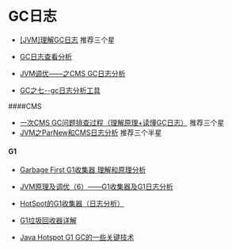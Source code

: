 GC日志
===
- [[JVM]理解GC日志](https://www.jianshu.com/p/fd1d4f21733a) 推荐三个星

- [GC日志查看分析](https://blog.csdn.net/TimHeath/article/details/53053106) 

- [JVM调优——之CMS GC日志分析](https://www.cnblogs.com/onmyway20xx/p/6590603.html)

- [GC之七--gc日志分析工具](https://www.cnblogs.com/duanxz/p/6092911.html)


####CMS

- [一次CMS GC问题排查过程（理解原理+读懂GC日志）](https://iamzhongyong.iteye.com/blog/1989829) 推荐三个星
- [JVM之ParNew和CMS日志分析](http://www.importnew.com/30237.html) 推荐三个半星

#### G1

- [Garbage First G1收集器 理解和原理分析](https://liuzhengyang.github.io/2017/06/07/garbage-first-collector/)

- [JVM原理及调优（6）——G1收集器及G1日志分析](https://blog.csdn.net/weitry/article/details/53170138)
- [HotSpot的G1收集器（日志分析）](http://moguhu.com/article/detail?articleId=57)
 - [G1垃圾回收器详解](https://www.jianshu.com/p/aef0f4765098)
- [Java Hotspot G1 GC的一些关键技术](https://tech.meituan.com/g1.html)

